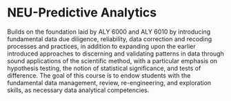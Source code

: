 # NEU-Predictive Analytics
Builds on the foundation laid by ALY 6000 and ALY 6010 by introducing fundamental data due diligence, reliability, data correction and recoding processes and practices, in addition to expanding upon the earlier introduced approaches to discerning and validating patterns in data through sound applications of the scientific method, with a particular emphasis on hypothesis testing, the notion of statistical significance, and tests of difference. The goal of this course is to endow students with the fundamental data management, review, re-engineering, and exploration skills, as necessary data analytical competencies. 
